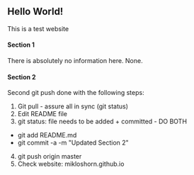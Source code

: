 ## Hello World!

This is a test website

#### Section 1

There is absolutely no information here. None.

#### Section 2

Second git push done with the following steps:
1) Git pull - assure all in sync (git status)
2) Edit README file
3) git status: file needs to be added + committed - DO BOTH
  - git add README.md
  - git commit -a -m "Updated Section 2"
4) git push origin master
5) Check website: mikloshorn.github.io
